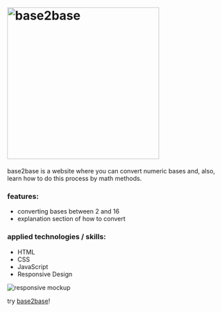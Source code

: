 # <img src="https://user-images.githubusercontent.com/78650244/120926475-691ebd80-c6b3-11eb-8d60-ab9a4a050608.png" alt="base2base" width="350px"/>

base2base is a website where you can convert numeric bases and, also, learn how to do this process by math methods.
### features:
- converting bases between 2 and 16
- explanation section of how to convert

### applied technologies / skills:
- HTML
- CSS
- JavaScript
- Responsive Design

![responsive mockup](https://user-images.githubusercontent.com/78650244/120928394-d8e47680-c6ba-11eb-9fe9-b65c98484048.png)

try [base2base](https://base2base.co/)!
